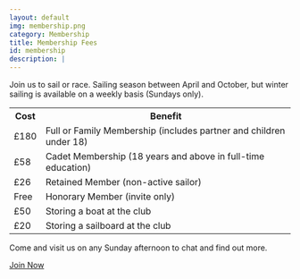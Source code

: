 ```yaml
---
layout: default
img: membership.png
category: Membership
title: Membership Fees
id: membership
description: |
---
```

  <p>Join us to sail or race. Sailing season between April and October, but winter sailing is available on a weekly basis (Sundays only).
  <table class="table table-hover">
  <tbody>
  <tr><th>Cost</th><th>Benefit</th></tr>
  <tr>
  <td>£180</td>
  <td>Full or Family Membership (includes partner and children under 18)</td>
  </tr>
  <tr>
  <td>£58</td>
  <td>Cadet Membership (18 years and above in full-time education)</td>
  </tr>
  <tr>
  <td>£26</td>
  <td>Retained Member (non-active sailor)</td>
  </tr>
  <tr>
  <td>Free</td>
  <td>Honorary Member (invite only)</td>
  </tr>
  <tr>
  <td>£50</td>
  <td>Storing a boat at the club</td>
  </tr>
  <tr>
  <td>£20</td>
  <td>Storing a sailboard at the club</td>
  </tr>
  </tbody>
  </table>

  <p>Come and visit us on any Sunday afternoon to chat and find out more.</p>
  <p><a href="https://membership.sheffieldviking.org.uk" class="btn btn-primary btn-lg pull-right">Join Now</a></p>
